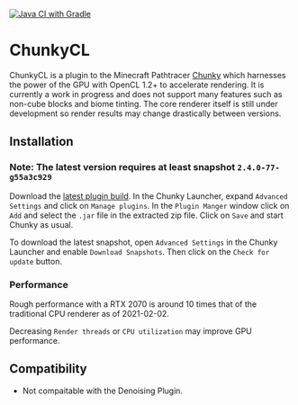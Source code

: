 
[![Java CI with Gradle](https://github.com/alexhliu/ChunkyClPlugin/actions/workflows/gradle.yml/badge.svg?branch=master)](https://github.com/alexhliu/ChunkyClPlugin/actions/workflows/gradle.yml)

# ChunkyCL

ChunkyCL is a plugin to the Minecraft Pathtracer [Chunky](https://github.com/chunky-dev/chunky) which harnesses the power of the GPU with OpenCL 1.2+ to accelerate rendering.
It is currently a work in progress and does not support many features such as non-cube blocks and biome tinting. The core renderer itself is still under development
so render results may change drastically between versions.

## Installation

### Note: The latest version requires at least snapshot `2.4.0-77-g55a3c929`
Download the [latest plugin build](https://ci.wertarbyte.com/job/ChunkyCL/lastSuccessfulBuild/artifact/ChunkyCL.jar). In the Chunky Launcher, expand `Advanced Settings` and click on `Manage plugins`. In the `Plugin Manger` window click on `Add` and select the `.jar` file in the extracted
zip file. Click on `Save` and start Chunky as usual.

To download the latest snapshot, open `Advanced Settings` in the Chunky Launcher and enable `Download Snapshots`. Then click on the `Check for update` button.

### Performance

Rough performance with a RTX 2070 is around 10 times that of the traditional CPU renderer as of 2021-02-02.

Decreasing `Render threads` or `CPU utilization` may improve GPU performance.

## Compatibility

* Not compaitable with the Denoising Plugin.
